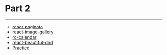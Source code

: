 # Part 2

---

* [react-paginate](../../modules/react-paginate-1/README.md)
* [react-image-gallery](../../modules/react-image-gallery-1/README.md)  
* [rc-calendar](../../modules/rc-calendar-1/README.md)
* [react-beautiful-dnd](../../modules/react-beautiful-dnd-1/README.md)
* [Practice]()